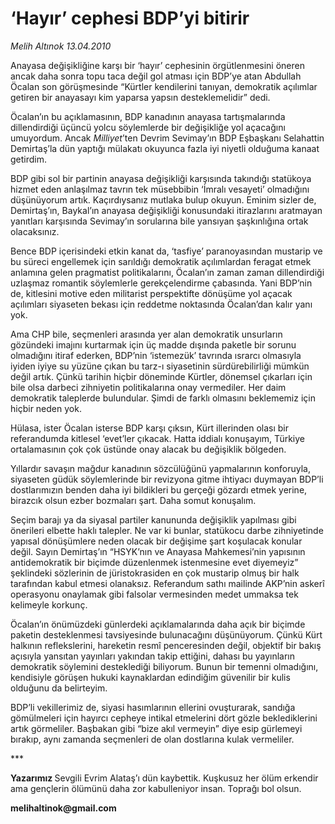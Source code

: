 # ‘Hayır’ cephesi BDP’yi bitirir

*Melih Altınok 13.04.2010*

<div class="yazi"><p>Anayasa değişikliğine karşı bir ‘hayır’ cephesinin örgütlenmesini öneren ancak daha sonra topu taca değil gol atması için BDP’ye atan Abdullah Öcalan son görüşmesinde “Kürtler kendilerini tanıyan, demokratik açılımlar getiren bir anayasayı kim yaparsa yapsın desteklemelidir” dedi.</p>
<p>Öcalan’ın bu açıklamasının, BDP kanadının anayasa tartışmalarında dillendirdiği üçüncü yolcu söylemlerde bir değişikliğe yol açacağını umuyordum. Ancak <i>M</i><i>illiyet</i>’ten Devrim Sevimay’ın BDP Eşbaşkanı Selahattin Demirtaş’la dün yaptığı mülakatı okuyunca fazla iyi niyetli olduğuma kanaat getirdim. </p>
<p>BDP gibi sol bir partinin anayasa değişikliği karşısında takındığı statükoya hizmet eden anlaşılmaz tavrın tek müsebbibin ‘İmralı vesayeti’ olmadığını düşünüyorum artık. Kaçırdıysanız mutlaka bulup okuyun. Eminim sizler de, Demirtaş’ın, Baykal’ın anayasa değişikliği konusundaki itirazlarını aratmayan yanıtları karşısında Sevimay’ın sorularına bile yansıyan şaşkınlığına ortak olacaksınız.</p>
<p>Bence BDP içerisindeki etkin kanat da, ‘tasfiye’ paranoyasından mustarip ve bu süreci engellemek için sarıldığı demokratik açılımlardan feragat etmek anlamına gelen pragmatist politikalarını, Öcalan’ın zaman zaman dillendirdiği uzlaşmaz romantik söylemlerle gerekçelendirme çabasında. Yani BDP’nin de, kitlesini motive eden militarist perspektifte dönüşüme yol açacak açılımları siyaseten bekası için reddetme noktasında Öcalan’dan kalır yanı yok.</p>
<p>Ama CHP bile, seçmenleri arasında yer alan demokratik unsurların gözündeki imajını kurtarmak için üç madde dışında paketle bir sorunu olmadığını itiraf ederken, BDP’nin ‘istemezük’ tavrında ısrarcı olmasıyla iyiden iyiye su yüzüne çıkan bu tarz-ı siyasetinin sürdürebilirliği mümkün değil artık. Çünkü tarihin hiçbir döneminde Kürtler, dönemsel çıkarları için bile olsa darbeci zihniyetin politikalarına onay vermediler. Her daim demokratik taleplerde bulundular. Şimdi de farklı olmasını beklememiz için hiçbir neden yok. </p>
<p>Hülasa, ister Öcalan isterse BDP karşı çıksın, Kürt illerinden olası bir referandumda kitlesel ‘evet’ler çıkacak. Hatta iddialı konuşayım, Türkiye ortalamasının çok çok üstünde onay alacak bu değişiklik bölgeden. </p>
<p>Yıllardır savaşın mağdur kanadının sözcülüğünü yapmalarının konforuyla, siyaseten güdük söylemlerinde bir revizyona gitme ihtiyacı duymayan BDP’li dostlarımızın benden daha iyi bildikleri bu gerçeği gözardı etmek yerine, birazcık olsun ezber bozmaları şart. Daha somut konuşalım.</p>
<p>Seçim barajı ya da siyasal partiler kanununda değişiklik yapılması gibi önerileri elbette haklı talepler. Ne var ki bunlar, statükocu darbe zihniyetinde yapısal dönüşümlere neden olacak bir değişime şart koşulacak konular değil. Sayın Demirtaş’ın “HSYK’nın ve Anayasa Mahkemesi’nin yapısının antidemokratik bir biçimde düzenlenmek istenmesine evet diyemeyiz” şeklindeki sözlerinin de jüristokrasiden en çok mustarip olmuş bir halk tarafından kabul etmesi olanaksız. Referandum sathı mailinde AKP’nin askerî operasyonu onaylamak gibi falsolar vermesinden medet ummaksa tek kelimeyle korkunç.</p>
<p>Öcalan’ın önümüzdeki günlerdeki açıklamalarında daha açık bir biçimde paketin desteklenmesi tavsiyesinde bulunacağını düşünüyorum. Çünkü Kürt halkının reflekslerini, hareketin resmî penceresinden değil, objektif bir bakış açısıyla yansıtan yayınları yakından takip ettiğini, dahası bu yayınların demokratik söylemini desteklediği biliyorum. Bunun bir temenni olmadığını, kendisiyle görüşen hukuki kaynaklardan edindiğim güvenilir bir kulis olduğunu da belirteyim.</p>
<p>BDP’li vekillerimiz de, siyasi hasımlarının ellerini ovuşturarak, sandığa gömülmeleri için hayırcı cepheye intikal etmelerini dört gözle beklediklerini artık görmeliler. Başbakan gibi “bize akıl vermeyin” diye esip gürlemeyi bırakıp, aynı zamanda seçmenleri de olan dostlarına kulak vermeliler. </p>
<p>***</p>
<p><b>Yazarımız </b>Sevgili Evrim Alataş’ı dün kaybettik. Kuşkusuz her ölüm erkendir ama gençlerin ölümünü daha zor kabulleniyor insan. Toprağı bol olsun.</p>
<p><b>m</b><b>elihaltinok@gmail.com</b></p></div>
